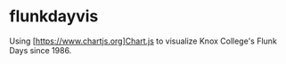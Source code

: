 # flunkdayvis

Using [https://www.chartjs.org]Chart.js to visualize Knox College's Flunk Days since 1986.

